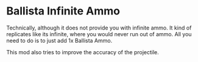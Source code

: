# Ballista Infinite Ammo

Technically, although it does not provide you with infinite ammo. It kind of replicates like its infinite, where you would never run out of ammo. All you need to do is to just add 1x Ballista Ammo.

This mod also tries to improve the accuracy of the projectile.